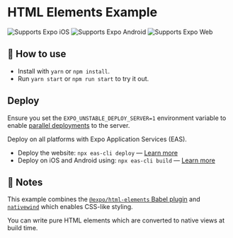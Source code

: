 # HTML Elements Example

<p>
  <!-- iOS -->
  <img alt="Supports Expo iOS" longdesc="Supports Expo iOS" src="https://img.shields.io/badge/iOS-4630EB.svg?style=flat-square&logo=APPLE&labelColor=999999&logoColor=fff" />
  <!-- Android -->
  <img alt="Supports Expo Android" longdesc="Supports Expo Android" src="https://img.shields.io/badge/Android-4630EB.svg?style=flat-square&logo=ANDROID&labelColor=A4C639&logoColor=fff" />
  <!-- Web -->
  <img alt="Supports Expo Web" longdesc="Supports Expo Web" src="https://img.shields.io/badge/web-4630EB.svg?style=flat-square&logo=GOOGLE-CHROME&labelColor=4285F4&logoColor=fff" />
</p>

## 🚀 How to use

<!-- Setup instructions -->

- Install with `yarn` or `npm install`.
- Run `yarn start` or `npm run start` to try it out.

## Deploy

Ensure you set the `EXPO_UNSTABLE_DEPLOY_SERVER=1` environment variable to enable [parallel deployments](https://docs.expo.dev/router/reference/api-routes/#native-deployment) to the server.

Deploy on all platforms with Expo Application Services (EAS).

- Deploy the website: `npx eas-cli deploy` — [Learn more](https://docs.expo.dev/eas/hosting/get-started/)
- Deploy on iOS and Android using: `npx eas-cli build` — [Learn more](https://expo.dev/eas)

## 📝 Notes

<!-- Link to related Expo or library docs -->

This example combines the [`@expo/html-elements` Babel plugin](https://github.com/expo/expo/blob/d314efccb28d005d5df83df74883eb0365020ae2/packages/html-elements/babel.js#L3-L41) and [`nativewind`](https://www.nativewind.dev/) which enables CSS-like styling.

You can write pure HTML elements which are converted to native views at build time.
